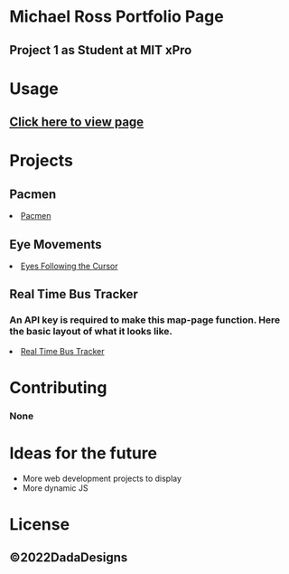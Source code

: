 # Michael Ross Portfolio Page
## Project 1 as Student at MIT xPro

# Usage
## <a href="https://rosshoven.github.io/">Click here to view page</a>

# Projects

## Pacmen
 <li><a href="https://rosshoven.github.io/Pacmen-Exercise/">Pacmen</a></li>

## Eye Movements
  <li><a href="https://rosshoven.github.io/Eye-Movements/">Eyes Following the Cursor</a></li>

## Real Time Bus Tracker
### An API key is required to make this map-page function. Here the basic layout of what it looks like.
 <li><a href="https://rosshoven.github.io/Real-Time-Bus-Tracker/">Real Time Bus Tracker</a></li>

# Contributing 
### None

# Ideas for the future
<ul> 
  <li>More web development projects to display</li>
  <li>More dynamic JS</li>
</ul>

# License
## ©2022DadaDesigns
